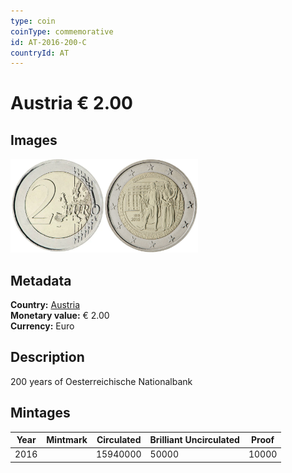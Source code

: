 ```yaml
---
type: coin
coinType: commemorative
id: AT-2016-200-C
countryId: AT
---
```


# Austria € 2.00

## Images

<img src="../../Images/common-2007-200.webp" height="150" alt="Front image"><img src="Images/AT-2016-200.webp" height="150" alt="Back image">

## Metadata

**Country:** [Austria](../../Countries/Austria/index.md)\
**Monetary value:** € 2.00\
**Currency:** Euro

## Description

200 years of Oesterreichische Nationalbank

## Mintages

| Year | Mintmark | Circulated | Brilliant Uncirculated | Proof |
| ---- | -------- | ---------- | ---------------------- | ----- |
| 2016 |          | 15940000   | 50000                  | 10000 |
